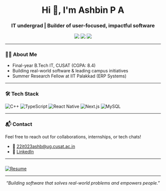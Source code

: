 <h1 align="center">Hi 👋, I'm Ashbin P A</h1>
<h3 align="center">IT undergrad | Builder of user-focused, impactful software</h3>

<p align="center">
  <a href="mailto:22it023ashb@ug.cusat.ac.in"><img src="https://img.shields.io/badge/Email-Contact-orange?style=flat-square&logo=gmail"></a>
  <a href="https://linkedin.com/in/ashbinpa" target="_blank"><img src="https://img.shields.io/badge/LinkedIn-AshbinPA-blue?style=flat-square&logo=linkedin"></a>
  <a href="https://github.com/ashbinpa"><img src="https://img.shields.io/badge/GitHub-ashbinpa-black?style=flat-square&logo=github"></a>
</p>

---

### 👨‍💻 About Me

- Final-year B.Tech IT, CUSAT (CGPA: 8.4)
- Building real-world software & leading campus initiatives
- Summer Research Fellow at IIT Palakkad (ERP Systems)

---

### 🛠 Tech Stack

![C++](https://img.shields.io/badge/C++-00599C?style=flat&logo=cplusplus&logoColor=white)
![TypeScript](https://img.shields.io/badge/TypeScript-3178C6?style=flat&logo=typescript&logoColor=white)
![React Native](https://img.shields.io/badge/React_Native-61DAFB?style=flat&logo=react&logoColor=black)
![Next.js](https://img.shields.io/badge/Next.js-000000?style=flat&logo=next.js&logoColor=white)
![MySQL](https://img.shields.io/badge/MySQL-005C84?style=flat&logo=mysql&logoColor=white)


---

### 📬 Contact

Feel free to reach out for collaborations, internships, or tech chats!

- 📧 22it023ashb@ug.cusat.ac.in
- 💼 [LinkedIn](https://linkedin.com/in/ashbinpa)

---

### 

[![Resume](https://img.shields.io/badge/Resume-Download-blue?style=for-the-badge&logo=adobeacrobatreader&logoColor=white)](https://drive.google.com/file/d/1IlmF8I5GVj304kwGd_dSqlDyblverfnD/view?usp=drive_link)

---

<p align="center"><i>“Building software that solves real-world problems and empowers people.”</i></p>
